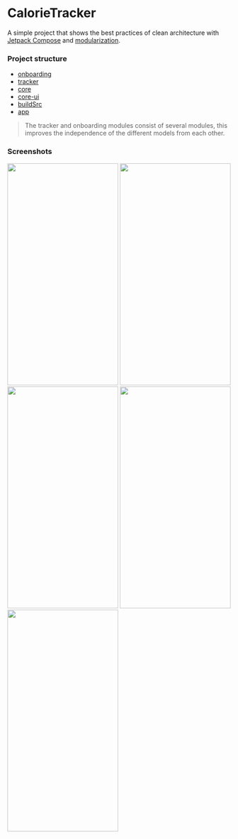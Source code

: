 # CalorieTracker

A simple project that shows the best practices of clean architecture with [Jetpack Compose](https://developer.android.com/jetpack/compose/) and [modularization](https://developer.android.com/topic/modularization).  

### Project structure 

- [onboarding](https://github.com/EvgenyPlaksin/CalorieTracker/tree/master/onboarding)
- [tracker](https://github.com/EvgenyPlaksin/CalorieTracker/tree/master/tracker)
- [core](https://github.com/EvgenyPlaksin/CalorieTracker/tree/master/core)
- [core-ui](https://github.com/EvgenyPlaksin/CalorieTracker/tree/master/core-ui)
- [buildSrc](https://github.com/EvgenyPlaksin/CalorieTracker/tree/master/buildSrc)
- [app](https://github.com/EvgenyPlaksin/CalorieTracker/tree/master/app)

> The tracker and onboarding modules consist of several modules, this improves the independence of the different models from each other.

### Screenshots 

<img src="https://user-images.githubusercontent.com/94696816/206729891-1fcc692d-71eb-4beb-9603-ff53263e45ad.png" width="250" height="500" />

<img src="https://user-images.githubusercontent.com/94696816/206729945-aa6b344b-325b-4a2e-a8ed-ece15ec1ec08.png" width="250" height="500" />

<img src="https://user-images.githubusercontent.com/94696816/206730015-07305185-e22d-4f4b-9939-6ff9e8e45787.png" width="250" height="500" />

<img src="https://user-images.githubusercontent.com/94696816/206730056-4b31e08e-c4a7-424e-8b6a-82b9f2ab32a7.png" width="250" height="500" />

<img src="https://user-images.githubusercontent.com/94696816/206730089-add291a1-c5fe-489e-9d06-4669534dd95f.png" width="250" height="500" />
